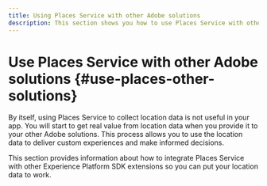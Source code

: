 ```yaml
---
title: Using Places Service with other Adobe solutions
description: This section shows you how to use Places Service with other Adobe solutions.
---
```


# Use Places Service with other Adobe solutions {#use-places-other-solutions}

By itself, using Places Service to collect location data is not useful in your app. You will start to get real value from location data when you provide it to your other Adobe solutions. This process allows you to use the location data to deliver custom experiences and make informed decisions.

This section provides information about how to integrate Places Service with other Experience Platform SDK extensions so you can put your location data to work.